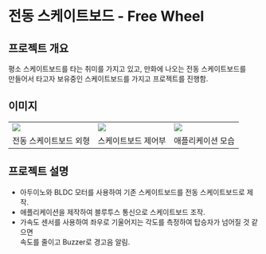 # 전동 스케이트보드 - Free Wheel
## 프로젝트 개요
평소 스케이트보드를 타는 취미를 가지고 있고, 만화에 나오는 전동 스케이트보드를   
만들어서 타고자 보유중인 스케이트보드를 가지고 프로젝트를 진행함.

## 이미지
<table>
  <tr>
    <td><img src="https://user-images.githubusercontent.com/44526808/103165263-e585b880-4858-11eb-847f-20c621ba6cd6.png"></img></td>
    <td><img src="https://user-images.githubusercontent.com/44526808/103165256-c5ee9000-4858-11eb-8fbc-8a0c45dfa1ab.png"></img></td>
    <td><img src="https://user-images.githubusercontent.com/44526808/103165272-f9311f00-4858-11eb-8c07-2e13904503c7.png"></img></td>
  </tr>
  <tr>
    <td>전동 스케이트보드 외형</td>
    <td>스케이트보드 제어부</td>
    <td>애플리케이션 모습</td>
  </tr>
</table>

## 프로젝트 설명
+ 아두이노와 BLDC 모터를 사용하여 기존 스케이트보드를 전동 스케이트보드로 제작.
+ 애플리케이션을 제작하여 블루투스 통신으로 스케이트보드 조작.
+ 가속도 센서를 사용하여 좌우로 기울어지는 각도를 측정하여 탑승자가 넘어질 것 같으면   
속도를 줄이고 Buzzer로 경고음 알림.

